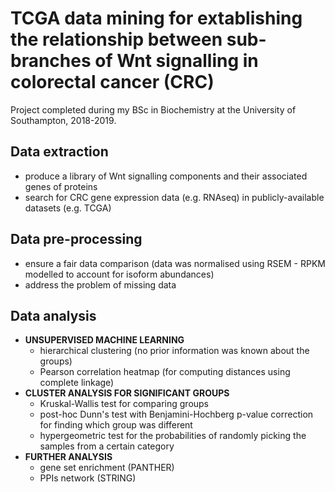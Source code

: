 # TCGA data mining for extablishing the relationship between sub-branches of Wnt signalling in colorectal cancer (CRC)

Project completed during my BSc in Biochemistry at the University of Southampton, 2018-2019.

## Data extraction
* produce a library of Wnt signalling components and their associated genes of proteins
* search for CRC gene expression data (e.g. RNAseq) in publicly-available datasets (e.g. TCGA)

## Data pre-processing
* ensure a fair data comparison (data was normalised using RSEM - RPKM modelled to account for isoform abundances)
* address the problem of missing data

## Data analysis
* **UNSUPERVISED MACHINE LEARNING**
  * hierarchical clustering (no prior information was known about the groups)
  * Pearson correlation heatmap (for computing distances using complete linkage)
* **CLUSTER ANALYSIS FOR SIGNIFICANT GROUPS**
  * Kruskal-Wallis test for comparing groups
  * post-hoc Dunn's test with Benjamini-Hochberg p-value correction for finding which group was different
  * hypergeometric test for the probabilities of randomly picking the samples from a certain category
* **FURTHER ANALYSIS** 
  * gene set enrichment (PANTHER)
  * PPIs network (STRING)

